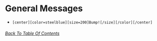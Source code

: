 # General Messages

- 
  ```
  [center][color=steelblue][size=200]Bump![/size][/color][/center]
  ```

###### [Back To Table Of Contents](https://github.com/SelenaChen123/ChickenSmoothie/blob/main/README.md#chicken-smoothie)

